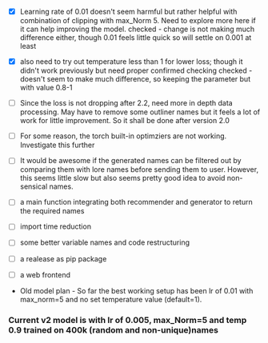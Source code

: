 - [x] Learning rate of 0.01 doesn't seem harmful but rather helpful with combination of clipping with max_Norm 5. Need to explore more here if it can help improving the model.
checked - change is not making much difference either, though 0.01 feels little quick so will settle on 0.001 at least

- [x] also need to try out temperature less than 1 for lower loss; though it didn't work previously but need proper confirmed checking
checked - doesn't seem to make much difference, so keeping the parameter but with value 0.8-1

- [ ] Since the loss is not dropping after 2.2, need more in depth data processing. May have to remove some outliner names but it feels a lot of work for little improvement. So it shall be done after version 2.0

- [ ] For some reason, the torch built-in optimziers are not working. Investigate this further

- [ ] It would be awesome if the generated names can be filtered out by comparing them with lore names before sending them to user. However, this seems little slow but also seems pretty good idea to avoid non-sensical names.

- [ ] a main function integrating both recommender and generator to return the required names

- [ ] import time reduction

- [ ] some better variable names and code restructuring

- [ ] a realease as pip package

- [ ] a web frontend

- Old model plan -  So far the best working setup has been lr of 0.01 with max_norm=5 and no set temperature value (default=1).

### Current v2 model is with lr of 0.005, max_Norm=5 and temp 0.9 trained on 400k (random and non-unique)names
